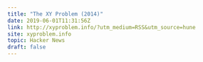 ```yaml
---
title: "The XY Problem (2014)"
date: 2019-06-01T11:31:56Z
link: http://xyproblem.info/?utm_medium=RSS&utm_source=hune
site: xyproblem.info
topic: Hacker News
draft: false
---
```

